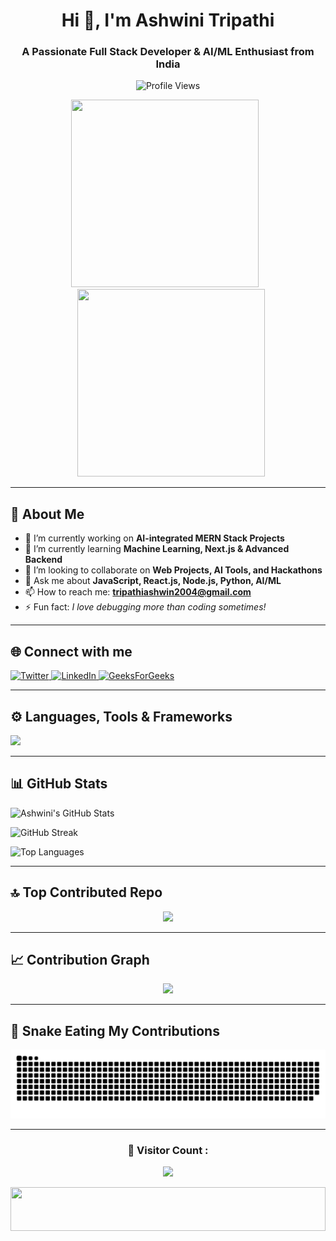 <h1 align="center">Hi 👋, I'm Ashwini Tripathi</h1>
<h3 align="center">A Passionate Full Stack Developer & AI/ML Enthusiast from India</h3>

<p align="center">
  <img src="https://komarev.com/ghpvc/?username=ashwintripathi2004&label=Profile%20views&color=0e75b6&style=flat" alt="Profile Views" />
</p>

<p align="center"> 
  <img src="https://media.giphy.com/media/v1.Y2lkPWVjZjA1ZTQ3Nm83dGRiMmR1MzB1YWhwYmhicHk0MjA2aHdsamM4bXgxczUxZ29qaiZlcD12MV9naWZzX3NlYXJjaCZjdD1n/jBOOXxSJfG8kqMxT11/giphy.gif" width="300" height="300" style="margin-right: 10px;"/>
  <img src="https://github.com/user-attachments/assets/4b6b7fa4-e596-4a86-98e0-a140f7a38f3e" width="300" height="300" style="margin-left: 10px;"/>
</p>



---

## 💫 About Me

- 🔭 I’m currently working on **AI-integrated MERN Stack Projects**
- 🌱 I’m currently learning **Machine Learning, Next.js & Advanced Backend**
- 👯 I’m looking to collaborate on **Web Projects, AI Tools, and Hackathons**
- 💬 Ask me about **JavaScript, React.js, Node.js, Python, AI/ML**
- 📫 How to reach me: **tripathiashwin2004@gmail.com**
- ⚡ Fun fact: _I love debugging more than coding sometimes!_

---

## 🌐 Connect with me

<p align="left">
  <a href="https://twitter.com/ashwintrip786" target="blank">
    <img src="https://img.shields.io/twitter/follow/ashwintrip786?logo=twitter&style=for-the-badge" alt="Twitter" />
  </a>
  <a href="https://linkedin.com/in/ashwini-tripathi-81a092278" target="blank">
    <img src="https://img.shields.io/badge/LinkedIn-blue?logo=linkedin&style=for-the-badge" alt="LinkedIn" />
  </a>
  <a href="https://auth.geeksforgeeks.org/user/tripathiasgn8d" target="blank">
    <img src="https://img.shields.io/badge/GFG-%231877F2.svg?&style=for-the-badge&logo=geeksforgeeks&logoColor=white" alt="GeeksForGeeks" />
  </a>
</p>

---

## ⚙️ Languages, Tools & Frameworks

<p align="left">
  <img src="https://skillicons.dev/icons?i=js,ts,react,next,nodejs,express,mongodb,mysql,java,python,django,html,css,tailwind,git,github,vscode,figma,firebase,postman,graphql,arduino,cpp,c,opencv,tensorflow,pytorch,scikit-learn,seaborn,pandas" />
</p>

---

## 📊 GitHub Stats

<p>
  <img src="https://github-readme-stats.vercel.app/api?username=ashwintripathi2004&show_icons=true&theme=tokyonight" alt="Ashwini's GitHub Stats" />
</p>

<p>
  <img src="https://github-readme-streak-stats.herokuapp.com/?user=ashwintripathi2004&theme=tokyonight" alt="GitHub Streak" />
</p>

<p>
  <img src="https://github-readme-stats.vercel.app/api/top-langs?username=ashwintripathi2004&layout=compact&theme=tokyonight" alt="Top Languages" />
</p>

---

## 🔝 Top Contributed Repo

<p align="center">
  <img src="https://github-contributor-stats.vercel.app/api?username=ashwintripathi2004&limit=5&theme=tokyonight&combine_all_yearly_contributions=true" />
</p>

---

## 📈 Contribution Graph

<p align="center">
  <img src="https://github-readme-activity-graph.vercel.app/graph?username=ashwintripathi2004&theme=react-dark" />
</p>

---

## 🐍 Snake Eating My Contributions

<p align="center">
  <img src="https://raw.githubusercontent.com/salesp07/salesp07/output/github-contribution-grid-snake.svg" />
</p>

---

<h3 align="center"><b>📍 Visitor Count :</b></h3>
<p align="center">
  <img src="https://komarev.com/ghpvc/?username=ashwintripathi2004&color=brightgreen" />
</p>

<img src="https://i.imgur.com/dBaSKWF.gif" height="70" width="100%">
